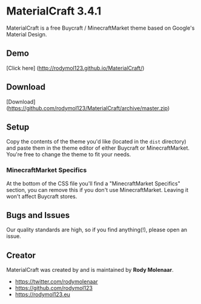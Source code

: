 # MaterialCraft 3.4.1

MaterialCraft is a free Buycraft / MinecraftMarket theme based on Google's Material Design.

## Demo

[Click here] (http://rodymol123.github.io/MaterialCraft/)

## Download

[Download] (https://github.com/rodymol123/MaterialCraft/archive/master.zip)

## Setup

Copy the contents of the theme you'd like (located in the `dist` directory) and paste them in the theme editor of either Buycraft or MinecraftMarket. You're free to change the theme to fit your needs.

### MinecraftMarket Specifics

At the bottom of the CSS file you'll find a "MinecraftMarket Specifics" section, you can remove this if you don't use MinecraftMarket. Leaving it won't affect Buycraft stores.

## Bugs and Issues

Our quality standards are high, so if you find anything(!), please open an issue.

## Creator

MaterialCraft was created by and is maintained by **Rody Molenaar**.

* https://twitter.com/rodymolenaar
* https://github.com/rodymol123
* https://rodymol123.eu

